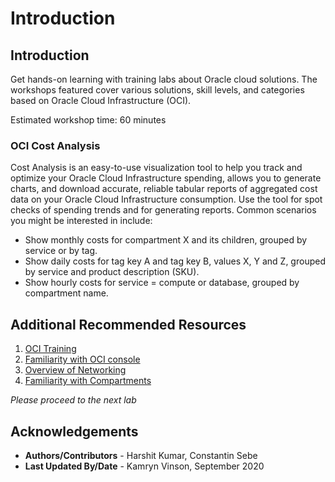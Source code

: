 # Introduction

## Introduction
Get hands-on learning with training labs about Oracle cloud solutions. The workshops featured cover various solutions, skill levels, and categories based on Oracle Cloud Infrastructure (OCI).

Estimated workshop time: 60 minutes

### OCI Cost Analysis

Cost Analysis is an easy-to-use visualization tool to help you track and optimize your Oracle Cloud Infrastructure spending, allows you to generate charts, and download accurate, reliable tabular reports of aggregated cost data on your Oracle Cloud Infrastructure consumption. Use the tool for spot checks of spending trends and for generating reports. Common scenarios you might be interested in include:

* Show monthly costs for compartment X and its children, grouped by service or by tag.
* Show daily costs for tag key A and tag key B, values X, Y and Z, grouped by service and product description (SKU).
* Show hourly costs for service = compute or database, grouped by compartment name.

## Additional Recommended Resources

1. [OCI Training](https://cloud.oracle.com/en_US/iaas/training)
2. [Familiarity with OCI console](https://docs.us-phoenix-1.oraclecloud.com/Content/GSG/Concepts/console.htm)
3. [Overview of Networking](https://docs.us-phoenix-1.oraclecloud.com/Content/Network/Concepts/overview.htm)
4. [Familiarity with Compartments](https://docs.us-phoenix-1.oraclecloud.com/Content/GSG/Concepts/concepts.htm)

*Please proceed to the next lab*

## Acknowledgements

- **Authors/Contributors** - Harshit Kumar, Constantin Sebe
- **Last Updated By/Date** - Kamryn Vinson, September 2020
